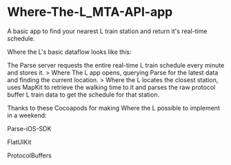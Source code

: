 # Where-The-L_MTA-API-app
A basic app to find your nearest L train station and return it's real-time schedule.

Where the L's basic dataflow looks like this:

The Parse server requests the entire real-time L train schedule every minute and stores it. >
Where The L app opens, querying Parse for the latest data and finding the current location. >
Where the L locates the closest station, uses MapKit to retrieve the walking time to it and parses the raw protocol buffer L train data to get the schedule for that station.

Thanks to these Cocoapods for making Where the L possible to implement in a weekend:

Parse-iOS-SDK

FlatUIKit

ProtocolBuffers

